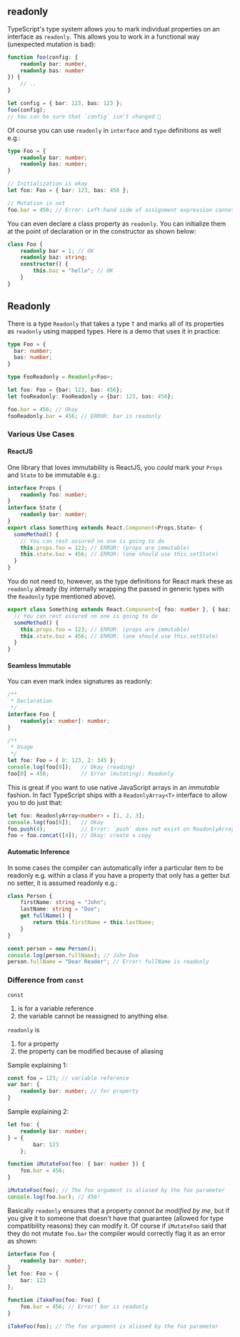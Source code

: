 ## readonly
TypeScript's type system allows you to mark individual properties on an interface as `readonly`. This allows you to work in a functional way (unexpected mutation is bad):

```ts
function foo(config: {
    readonly bar: number,
    readonly bas: number
}) {
    // ..
}

let config = { bar: 123, bas: 123 };
foo(config);
// You can be sure that `config` isn't changed 🌹
```

Of course you can use `readonly` in `interface` and `type` definitions as well e.g.:

```ts
type Foo = {
    readonly bar: number;
    readonly bas: number;
}

// Initialization is okay
let foo: Foo = { bar: 123, bas: 456 };

// Mutation is not
foo.bar = 456; // Error: Left-hand side of assignment expression cannot be a constant or a read-only property
```

You can even declare a class property as `readonly`. You can initialize them at the point of declaration or in the constructor as shown below:

```ts
class Foo {
    readonly bar = 1; // OK
    readonly baz: string;
    constructor() {
        this.baz = "hello"; // OK
    }
}
```

## Readonly
There is a type `Readonly` that takes a type `T` and marks all of its properties as `readonly` using mapped types. Here is a demo that uses it in practice: 

```ts
type Foo = {
  bar: number;
  bas: number;
}

type FooReadonly = Readonly<Foo>; 

let foo: Foo = {bar: 123, bas: 456};
let fooReadonly: FooReadonly = {bar: 123, bas: 456};

foo.bar = 456; // Okay
fooReadonly.bar = 456; // ERROR: bar is readonly
```

### Various Use Cases

#### ReactJS
One library that loves immutability is ReactJS, you *could* mark your `Props` and `State` to be immutable e.g.:

```ts
interface Props {
    readonly foo: number;
}
interface State {
    readonly bar: number;
}
export class Something extends React.Component<Props,State> {
  someMethod() {
    // You can rest assured no one is going to do
    this.props.foo = 123; // ERROR: (props are immutable)
    this.state.baz = 456; // ERROR: (one should use this.setState)  
  }
}
```

You do not need to, however, as the type definitions for React mark these as `readonly` already (by internally wrapping the passed in generic types with the `Readonly` type mentioned above).

```ts
export class Something extends React.Component<{ foo: number }, { baz: number }> {
  // You can rest assured no one is going to do
  someMethod() {
    this.props.foo = 123; // ERROR: (props are immutable)
    this.state.baz = 456; // ERROR: (one should use this.setState)  
  }
}
```

#### Seamless Immutable

You can even mark index signatures as readonly:

```ts
/**
 * Declaration
 */
interface Foo {
    readonly[x: number]: number;
}

/**
 * Usage
 */
let foo: Foo = { 0: 123, 2: 345 };
console.log(foo[0]);   // Okay (reading)
foo[0] = 456;          // Error (mutating): Readonly
```

This is great if you want to use native JavaScript arrays in an *immutable* fashion. In fact TypeScript ships with a `ReadonlyArray<T>` interface to allow you to do just that:

```ts
let foo: ReadonlyArray<number> = [1, 2, 3];
console.log(foo[0]);   // Okay
foo.push(4);           // Error: `push` does not exist on ReadonlyArray as it mutates the array
foo = foo.concat([4]); // Okay: create a copy
```

#### Automatic Inference
In some cases the compiler can automatically infer a particular item to be readonly e.g. within a class if you have a property that only has a getter but no setter, it is assumed readonly e.g.:

```ts
class Person {
    firstName: string = "John";
    lastName: string = "Doe";
    get fullName() {
        return this.firstName + this.lastName;
    }
}

const person = new Person();
console.log(person.fullName); // John Doe
person.fullName = "Dear Reader"; // Error! fullName is readonly
```

### Difference from `const`
`const`

1. is for a variable reference
1. the variable cannot be reassigned to anything else.

`readonly` is

1. for a property
1. the property can be modified because of aliasing

Sample explaining 1:

```ts
const foo = 123; // variable reference
var bar: {
    readonly bar: number; // for property
}
```

Sample explaining 2:

```ts
let foo: {
    readonly bar: number;
} = {
        bar: 123
    };

function iMutateFoo(foo: { bar: number }) {
    foo.bar = 456;
}

iMutateFoo(foo); // The foo argument is aliased by the foo parameter
console.log(foo.bar); // 456!
```

Basically `readonly` ensures that a property *cannot be modified by me*, but if you give it to someone that doesn't have that guarantee (allowed for type compatibility reasons) they can modify it. Of course if `iMutateFoo` said that they do not mutate `foo.bar` the compiler would correctly flag it as an error as shown:

```ts
interface Foo {
    readonly bar: number;
}
let foo: Foo = {
    bar: 123
};

function iTakeFoo(foo: Foo) {
    foo.bar = 456; // Error! bar is readonly
}

iTakeFoo(foo); // The foo argument is aliased by the foo parameter
```

[](https://github.com/Microsoft/TypeScript/pull/6532)
